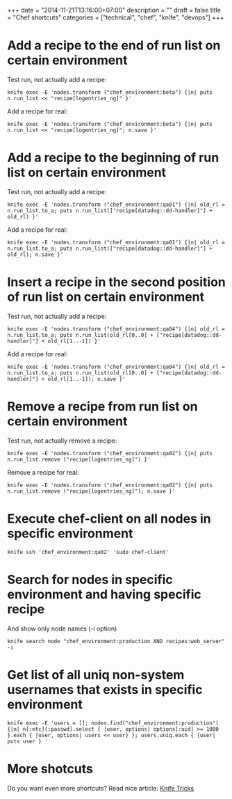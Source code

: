 +++
date = "2014-11-21T13:16:00+07:00"
description = ""
draft = false
title = "Chef shortcuts"
categories = ["technical", "chef", "knife", "devops"]
+++

# Add a recipe to the end of run list on certain environment

Test run, not actually add a recipe:

```
knife exec -E 'nodes.transform ("chef_environment:beta") {|n| puts n.run_list << "recipe[logentries_ng]" }'
```

Add a recipe for real:

```
knife exec -E 'nodes.transform ("chef_environment:beta") {|n| puts n.run_list << "recipe[logentries_ng]"; n.save }'
```

<!-- more -->

# Add a recipe to the beginning of run list on certain environment

Test run, not actually add a recipe:

```
knife exec -E 'nodes.transform ("chef_environment:qa01") {|n| old_rl = n.run_list.to_a; puts n.run_list(["recipe[datadog::dd-handler]"] + old_rl) }'
```

Add a recipe for real:

```
knife exec -E 'nodes.transform ("chef_environment:qa01") {|n| old_rl = n.run_list.to_a; puts n.run_list(["recipe[datadog::dd-handler]"] + old_rl); n.save }'
```

# Insert a recipe in the second position of run list on certain environment

Test run, not actually add a recipe:

```
knife exec -E 'nodes.transform ("chef_environment:qa04") {|n| old_rl = n.run_list.to_a; puts n.run_list(old_rl[0..0] + ["recipe[datadog::dd-handler]"] + old_rl[1..-1]) }'
```

Add a recipe for real:

```
knife exec -E 'nodes.transform ("chef_environment:qa04") {|n| old_rl = n.run_list.to_a; puts n.run_list(old_rl[0..0] + ["recipe[datadog::dd-handler]"] + old_rl[1..-1]); n.save }'
```

# Remove a recipe from run list on certain environment

Test run, not actually remove a recipe:

```
knife exec -E 'nodes.transform ("chef_environment:qa02") {|n| puts n.run_list.remove ("recipe[logentries_ng]") }'
```

Remove a recipe for real:

```
knife exec -E 'nodes.transform ("chef_environment:qa02") {|n| puts n.run_list.remove ("recipe[logentries_ng]"); n.save }'
```

# Execute chef-client on all nodes in specific environment

```
knife ssh 'chef_environment:qa02' 'sudo chef-client'
```

# Search for nodes in specific environment and having specific recipe
And show only node names (-i option)


```
knife search node "chef_environment:production AND recipes:web_server" -i
```

# Get list of all uniq non-system usernames that exists in specific environment

```
knife exec -E 'users = []; nodes.find("chef_environment:production") {|n| n[:etc][:passwd].select { |user, options| options[:uid] >= 1000 }.each { |user, options| users << user} }; users.uniq.each { |user| puts user } '
```

# More shotcuts

Do you want even more shortcuts? Read nice article: [Knife Tricks](http://dougireton.com/blog/2013/02/03/knife-tricks/)
